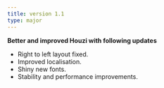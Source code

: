 ```yaml
---
title: version 1.1
type: major
---
```


**Better and improved Houzi with following updates**

- Right to left layout fixed.
- Improved localisation.
- Shiny new fonts.
- Stability and performance improvements.